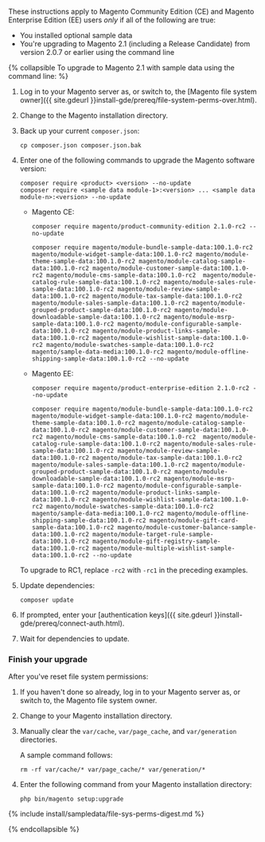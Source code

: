 <div markdown="1">

These instructions apply to Magento Community Edition (CE) and Magento Enterprise Edition (EE) users *only* if all of the following are true:

*	You installed optional sample data
*	You're upgrading to Magento 2.1 (including a Release Candidate) from version 2.0.7 or earlier using the command line

{% collapsible To upgrade to Magento 2.1 with sample data using the command line: %}

1.	Log in to your Magento server as, or switch to, the [Magento file system owner]({{ site.gdeurl }}install-gde/prereq/file-system-perms-over.html).
2.	Change to the Magento installation directory.
3.	Back up your current `composer.json`:

		cp composer.json composer.json.bak
4.	Enter one of the following commands to upgrade the Magento software version:

		composer require <product> <version> --no-update
		composer require <sample data module-1>:<version> ... <sample data module-n>:<version> --no-update

	*	Magento CE:

			composer require magento/product-community-edition 2.1.0-rc2 --no-update

			composer require magento/module-bundle-sample-data:100.1.0-rc2 magento/module-widget-sample-data:100.1.0-rc2 magento/module-theme-sample-data:100.1.0-rc2 magento/module-catalog-sample-data:100.1.0-rc2 magento/module-customer-sample-data:100.1.0-rc2 magento/module-cms-sample-data:100.1.0-rc2  magento/module-catalog-rule-sample-data:100.1.0-rc2 magento/module-sales-rule-sample-data:100.1.0-rc2 magento/module-review-sample-data:100.1.0-rc2 magento/module-tax-sample-data:100.1.0-rc2 magento/module-sales-sample-data:100.1.0-rc2 magento/module-grouped-product-sample-data:100.1.0-rc2 magento/module-downloadable-sample-data:100.1.0-rc2 magento/module-msrp-sample-data:100.1.0-rc2 magento/module-configurable-sample-data:100.1.0-rc2 magento/module-product-links-sample-data:100.1.0-rc2 magento/module-wishlist-sample-data:100.1.0-rc2 magento/module-swatches-sample-data:100.1.0-rc2 magento/sample-data-media:100.1.0-rc2 magento/module-offline-shipping-sample-data:100.1.0-rc2 --no-update 
	*	Magento EE:

			composer require magento/product-enterprise-edition 2.1.0-rc2 --no-update

			composer require magento/module-bundle-sample-data:100.1.0-rc2 magento/module-widget-sample-data:100.1.0-rc2 magento/module-theme-sample-data:100.1.0-rc2 magento/module-catalog-sample-data:100.1.0-rc2 magento/module-customer-sample-data:100.1.0-rc2 magento/module-cms-sample-data:100.1.0-rc2  magento/module-catalog-rule-sample-data:100.1.0-rc2 magento/module-sales-rule-sample-data:100.1.0-rc2 magento/module-review-sample-data:100.1.0-rc2 magento/module-tax-sample-data:100.1.0-rc2 magento/module-sales-sample-data:100.1.0-rc2 magento/module-grouped-product-sample-data:100.1.0-rc2 magento/module-downloadable-sample-data:100.1.0-rc2 magento/module-msrp-sample-data:100.1.0-rc2 magento/module-configurable-sample-data:100.1.0-rc2 magento/module-product-links-sample-data:100.1.0-rc2 magento/module-wishlist-sample-data:100.1.0-rc2 magento/module-swatches-sample-data:100.1.0-rc2 magento/sample-data-media:100.1.0-rc2 magento/module-offline-shipping-sample-data:100.1.0-rc2 magento/module-gift-card-sample-data:100.1.0-rc2 magento/module-customer-balance-sample-data:100.1.0-rc2 magento/module-target-rule-sample-data:100.1.0-rc2 magento/module-gift-registry-sample-data:100.1.0-rc2 magento/module-multiple-wishlist-sample-data:100.1.0-rc2 --no-update

	<div class="bs-callout bs-callout-info" id="info">
  		<p>To upgrade to RC1, replace <code>-rc2</code> with <code>-rc1</code> in the preceding examples.</p>
	</div>

5.	Update dependencies:
	
		composer update
6.	If prompted, enter your [authentication keys]({{ site.gdeurl }}install-gde/prereq/connect-auth.html).
7.	Wait for dependencies to update.

### Finish your upgrade
After you've reset file system permissions:

1.	If you haven't done so already, log in to your Magento server as, or switch to, the Magento file system owner.
2.	Change to your Magento installation directory.
2.	Manually clear the `var/cache`, `var/page_cache`, and `var/generation` directories.

	A sample command follows:

		rm -rf var/cache/* var/page_cache/* var/generation/*
3.	Enter the following command from your Magento installation directory:

		php bin/magento setup:upgrade

{% include install/sampledata/file-sys-perms-digest.md %}

{% endcollapsible %}


